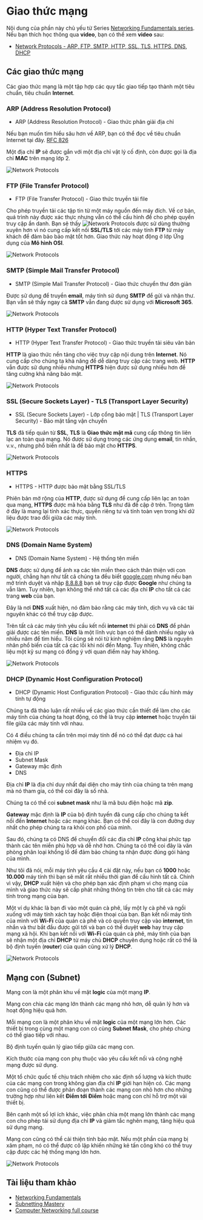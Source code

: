 # Giao thức mạng

Nội dung của phần này chủ yếu từ Series [Networking Fundamentals series](https://www.youtube.com/playlist?list=PLIFyRwBY_4bRLmKfP1KnZA6rZbRHtxmXi). Nếu bạn thích học thông qua **video**, bạn có thể xem **video** sau:

* [Network Protocols - ARP, FTP, SMTP, HTTP, SSL, TLS, HTTPS, DNS, DHCP](https://www.youtube.com/watch?v=E5bSumTAHZE&list=PLIFyRwBY_4bRLmKfP1KnZA6rZbRHtxmXi&index=12)

## Các giao thức mạng

Các giao thức mạng là một tập hợp các quy tắc giao tiếp tạo thành một tiêu chuẩn, tiêu chuẩn **Internet**.

### ARP (Address Resolution Protocol)

- ARP (Address Resolution Protocol) - Giao thức phân giải địa chỉ

Nếu bạn muốn tìm hiểu sâu hơn về ARP, bạn có thể đọc về tiêu chuẩn Internet tại đây. [RFC 826](https://datatracker.ietf.org/doc/html/rfc826)

Một địa chỉ **IP** sẽ được gắn với một địa chỉ vật lý cố định, còn được gọi là địa chỉ **MAC** trên mạng lớp 2.

![Network Protocols](/Image/Network-Protocols01.png)

### FTP (File Transfer Protocol)

- FTP (File Transfer Protocol) - Giao thức truyền tải file

Cho phép truyền tải các tập tin từ một máy nguồn đến máy đích. Về cơ bản, quá trình này được xác thực nhưng vẫn có thể cấu hình để cho phép quyền truy cập ẩn danh. Bạn sẽ thấy ![Network Protocols](/Image/Network-Protocols01.png) được sử dùng thường xuyên hơn vì nó cung cấp kết nối **SSL/TLS** tới các máy tính **FTP** từ máy khách để đảm bảo bảo mật tốt hơn. Giao thức này hoạt động ở lớp Ứng dụng của **Mô hình OSI**.

![Network Protocols](/Image/Network-Protocols02.png)

### SMTP (Simple Mail Transfer Protocol)

- SMTP (Simple Mail Transfer Protocol) - Giao thức chuyển thư đơn giản

Được sử dụng để truyền **email**, máy tính sử dụng **SMTP** để gửi và nhận thư. Bạn vẫn sẽ thấy ngay cả **SMTP** vẫn đang được sử dụng với **Microsoft 365**.

![Network Protocols](/Image/Network-Protocols03.png)

### HTTP (Hyper Text Transfer Protocol)

- HTTP (Hyper Text Transfer Protocol) - Giao thức truyền tải siêu văn bản

**HTTP** là giao thức nền tảng cho việc truy cập nội dung trên **Internet**. Nó cung cấp cho chúng ta khả năng để dễ dàng truy cập các trang web. **HTTP** vẫn được sử dụng nhiều nhưng **HTTPS** hiện được sử dụng nhiều hơn để tăng cường khả năng bảo mật.

![Network Protocols](/Image/Network-Protocols04.png)

### SSL (Secure Sockets Layer) - TLS (Transport Layer Security)

- SSL (Secure Sockets Layer) - Lớp cổng bảo mật | TLS (Transport Layer Security) - Bảo mật tầng vận chuyển

**TLS** đã tiếp quản từ **SSL**, **TLS** là **Giao thức mật mã** cung cấp thông tin liên lạc an toàn qua mạng. Nó được sử dụng trong các ứng dụng **email**, tin nhắn, v.v.,  nhưng phổ biến nhất là để bảo mật cho **HTTPS**.

![Network Protocols](/Image/Network-Protocols05.png)

### HTTPS

- HTTPS - HTTP được bảo mật bằng SSL/TLS

Phiên bản mở rộng của **HTTP**, được sử dụng để cung cấp liên lạc an toàn qua mạng, **HTTPS** được mã hóa bằng **TLS** như đã đề cập ở trên. Trọng tâm ở đây là mang lại tính xác thực, quyền riêng tư và tính toàn vẹn trong khi dữ liệu được trao đổi giữa các máy tính.

![Network Protocols](/Image/Network-Protocols06.png)

### DNS (Domain Name System)

- DNS (Domain Name System) - Hệ thống tên miền

**DNS** được sử dụng để ánh xạ các tên miền theo cách thân thiện với con người, chẳng hạn như tất cả chúng ta đều biết [google.com](https://google.com) nhưng nếu bạn mở trình duyệt và nhập [8.8.8.8](https://8.8.8.8) bạn sẽ truy cập được **Google** như chúng ta vẫn làm. Tuy nhiên, bạn không thể nhớ tất cả các địa chỉ **IP** cho tất cả các trang **web** của bạn.

Đây là nơi **DNS** xuất hiện, nó đảm bảo rằng các máy tính, dịch vụ và các tài nguyên khác có thể truy cập được.

Trên tất cả các máy tính yêu cầu kết nối **internet** thì phải có **DNS** để phân giải được các tên miền. **DNS** là một lĩnh vực bạn có thể dành nhiều ngày và nhiều năm để tìm hiểu. Tôi cũng sẽ nói từ kinh nghiệm rằng **DNS** là nguyên nhân phổ biến của tất cả các lỗi khi nói đến Mạng. Tuy nhiên, không chắc liệu một kỹ sư mạng có đồng ý với quan điểm này hay không.

![Network Protocols](/Image/Network-Protocols07.png)

### DHCP (Dynamic Host Configuration Protocol)

- DHCP (Dynamic Host Configuration Protocol) - Giao thức cấu hình máy tính tự động

Chúng ta đã thảo luận rất nhiều về các giao thức cần thiết để làm cho các máy tính của chúng ta hoạt động, có thể là truy cập **internet** hoặc truyền tải file giữa các máy tính với nhau.

Có 4 điều chúng ta cần trên mọi máy tính để nó có thể đạt được cả hai nhiệm vụ đó.

- Địa chỉ IP
- Subnet Mask
- Gateway mặc định
- DNS

Địa chỉ **IP** là địa chỉ duy nhất đại diện cho máy tính của chúng ta trên mạng mà nó tham gia, có thể coi đây là số nhà.

Chúng ta có thể coi **subnet mask** như là mã bưu điện hoặc mã **zip**.

**Gateway** mặc định là **IP** của bộ định tuyến đã cung cấp cho chúng ta kết nối đến **Internet** hoặc các mạng khác. Bạn có thể coi đây là con đường duy nhất cho phép chúng ta ra khỏi con phố của mình.

Sau đó, chúng ta có DNS để chuyển đổi các địa chỉ **IP** công khai phức tạp thành các tên miền phù hợp và dễ nhớ hơn. Chúng ta có thể coi đây là văn phòng phân loại khổng lồ để đảm bảo chúng ta nhận được đúng gói hàng của mình.

Như tôi đã nói, mỗi máy tính yêu cầu 4 cài đặt này, nếu bạn có **1000** hoặc **10.000** máy tính thì bạn sẽ mất rất nhiều thời gian để cấu hình tất cả. Chính vì vậy, **DHCP** xuất hiện và cho phép bạn xác định phạm vi cho mạng của mình và giao thức này sẽ cấp phát những thông tin trên cho tất cả các máy tính trong mạng của bạn.

Một ví dụ khác là bạn đi vào một quán cà phê, lấy một ly cà phê và ngồi xuống với máy tính xách tay hoặc điện thoại của bạn. Bạn kết nối máy tính của mình với **Wi-Fi** của quán cà phê và có quyền truy cập vào **internet**, tin nhắn và thư bắt đầu được gửi tới và bạn có thể duyệt **web** hay truy cập mạng xã hội. Khi bạn kết nối với **Wi-Fi** của quán cà phê, máy tính của bạn sẽ nhận một địa chỉ **DHCP** từ máy chủ **DHCP** chuyên dụng hoặc rất có thể là bộ định tuyến (**router**) của quán cũng xử lý **DHCP**.

![Network Protocols](/Image/Network-Protocols08.png)

## Mạng con (Subnet)

Mạng con là một phân khu về mặt **logic** của một mạng **IP**.

Mạng con chia các mạng lớn thành các mạng nhỏ hơn, dễ quản lý hơn và hoạt động hiệu quả hơn.

Mỗi mạng con là một phân khu về mặt **logic** của một mạng lớn hơn. Các thiết bị trong cùng một mạng con có cùng **Subnet Mask**, cho phép chúng có thể giao tiếp với nhau.

Bộ định tuyến quản lý giao tiếp giữa các mạng con.

Kích thước của mạng con phụ thuộc vào yêu cầu kết nối và công nghệ mạng được sử dụng.

Một tổ chức quốc tế chịu trách nhiệm cho xác định số lượng và kích thước của các mạng con trong không gian địa chỉ **IP** giới hạn hiện có. Các mạng con cũng có thể được phân đoạn thành các mạng con nhỏ hơn cho những trường hợp như liên kết **Điểm tới Điểm** hoặc mạng con chỉ hỗ trợ một vài thiết bị.

Bên cạnh một số lợi ích khác, việc phân chia một mạng lớn thành các mạng con cho phép tái sử dụng địa chỉ **IP** và giảm tắc nghẽn mạng, tăng hiệu quả sử dụng mạng.

Mạng con cũng có thể cải thiện tính bảo mật. Nếu một phần của mạng bị xâm phạm, nó có thể được cô lập khiến những kẻ tấn công khó có thể truy cập được các hệ thống mạng lớn hơn.

![Network Protocols](/Image/Network-Protocols09.png)

## Tài liệu tham khảo

- [Networking Fundamentals](https://www.youtube.com/playlist?list=PLIFyRwBY_4bRLmKfP1KnZA6rZbRHtxmXi)
- [Subnetting Mastery](https://www.youtube.com/playlist?list=PLIFyRwBY_4bQUE4IB5c4VPRyDoLgOdExE)
- [Computer Networking full course](https://www.youtube.com/watch?v=IPvYjXCsTg8)
